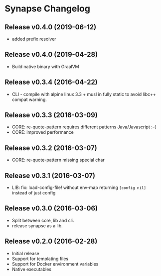 # Synapse Changelog

## Release v0.4.0 (2019-06-12)
  * added prefix resolver

## Release v0.4.0 (2019-04-28)
  * Build native binary with GraalVM

## Release v0.3.4 (2016-04-22)
  * CLI - compile with alpine linux 3.3 + musl in fully static to
    avoid libc++ compat warning.

## Release v0.3.3 (2016-03-09)
  * CORE: re-quote-pattern requires different patterns Java/Javascript :-(
  * CORE: improved performance

## Release v0.3.2 (2016-03-07)
  * CORE: re-quote-pattern missing special char

## Release v0.3.1 (2016-03-07)
  * LIB: fix: load-config-file! without env-map returning `[config nil]` instead of just config

## Release v0.3.0 (2016-03-06)
  * Split between core, lib and cli.
  * release synapse as a lib.

## Release v0.2.0 (2016-02-28)
  * Initial release
  * Support for templating files
  * Support for Docker environment variables
  * Native executables
